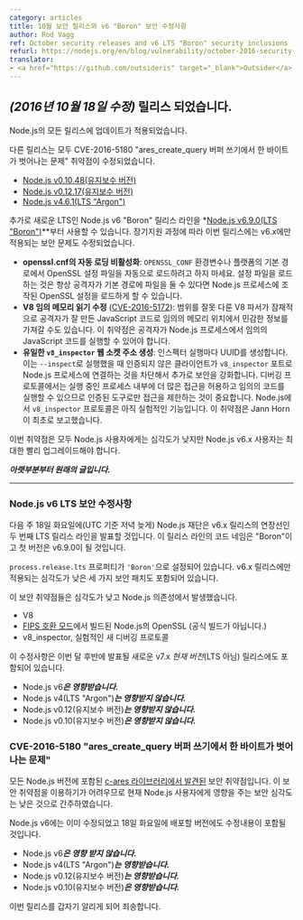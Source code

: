 ```yaml
---
category: articles
title: 10월 보안 릴리스와 v6 "Boron" 보안 수정사항
author: Rod Vagg
ref: October security releases and v6 LTS "Boron" security inclusions
refurl: https://nodejs.org/en/blog/vulnerability/october-2016-security-releases
translator:
- <a href="https://github.com/outsideris" target="_blank">Outsider</a>
---
```


<!--
## _(Update 18-October-2016)_ Releases available

Updates are now available for all active Node.js release lines.

The following releases all contain fixes for CVE-2016-5180 "ares_create_query single byte out of buffer write":

* [Node.js v0.10.48 (Maintenance)](https://nodejs.org/en/blog/release/v0.10.48/)
* [Node.js v0.12.17 (Maintenance)](https://nodejs.org/en/blog/release/v0.12.17/)
* [Node.js v4.6.1 (LTS "Argon")](https://nodejs.org/en/blog/release/v4.6.1/)

While this is not a critical update, all users of these release lines should upgrade at their earliest convenience.
-->

## _(2016년 10월 18일 수정)_ 릴리스 되었습니다.

Node.js의 모든 릴리스에 업데이트가 적용되었습니다.

다른 릴리스는 모두 CVE-2016-5180 "ares_create_query 버퍼 쓰기에서 한 바이트가 벗어나는 문제"
취약점이 수정되었습니다.

* [Node.js v0.10.48(유지보수 버전)](https://nodejs.github.io/nodejs-ko/articles/2016/10/18/release-v0.10.48/)
* [Node.js v0.12.17(유지보수 버전)](https://nodejs.github.io/nodejs-ko/articles/2016/10/18/release-v0.12.17/)
* [Node.js v4.6.1(LTS "Argon")](https://nodejs.github.io/nodejs-ko/articles/2016/10/18/release-v4.6.1/)

<!--
In addition, our new Node.js v6 LTS "Boron" release line is available beginning with **[Node.js v6.9.0 (LTS "Boron")](https://nodejs.org/en/blog/release/v6.9.0/)**. Along with the transition to Long Term Support, this release also contains the following security fixes, specific to v6.x:

* **Disable auto-loading of openssl.cnf**: Don't automatically attempt to load an OpenSSL configuration file, from the `OPENSSL_CONF` environment variable or from the default location for the current platform. Always triggering a configuration file load attempt may allow an attacker to load compromised OpenSSL configuration into a Node.js process if they are able to place a file in a default location.
* **Patched V8 arbitrary memory read** ([CVE-2016-5172](https://cve.mitre.org/cgi-bin/cvename.cgi?name=CVE-2016-5172)): The V8 parser mishandled scopes, potentially allowing an attacker to obtain sensitive information from arbitrary memory locations via crafted JavaScript code. This vulnerability would require an attacker to be able to execute arbitrary JavaScript code in a Node.js process.
* **Create a unique v8_inspector WebSocket address**: Generate a UUID for each execution of the inspector. This provides additional security to prevent unauthorized clients from connecting to the Node.js process via the v8_inspector port when running with `--inspect`. Since the debugging protocol allows extensive access to the internals of a running process, and the execution of arbitrary code, it is important to limit connections to authorized tools only. Note that the v8_inspector protocol in Node.js is still considered an experimental feature. Vulnerability originally reported by Jann Horn..
-->

추가로 새로운 LTS인 Node.js v6 "Boron" 릴리스 라인을
*[Node.js v6.9.0(LTS "Boron")](https://nodejs.github.io/nodejs-ko/articles/2016/10/18/release-v6.9.0/)**부터
사용할 수 있습니다. 장기지원 과정에 따라 이번 릴리스에는 v6.x에만 적용되는 보안 문제도 수정되었습니다.

* **openssl.cnf의 자동 로딩 비활성화**: `OPENSSL_CONF` 환경변수나 플랫폼의 기본 경로에서
  OpenSSL 설정 파일을 자동으로 로드하려고 하지 마세요. 설정 파일을 로드하는 것은 항상 공격자가
  기본 경로에 파일을 둘 수 있다면 Node.js 프로세스에 조작된 OpenSSL 설정을 로드하게 할 수 있습니다.
* **V8 임의 메모리 읽기 수정** ([CVE-2016-5172](https://cve.mitre.org/cgi-bin/cvename.cgi?name=CVE-2016-5172)):
  범위를 잘못 다룬 V8 파서가 잠재적으로 공격자가 잘 만든 JavaScript 코드로 임의의 메모리 위치에서
  민감한 정보를 가져갈 수도 있습니다. 이 취약점은 공격자가 Node.js 프로세스에서 임의의
  JavaScript 코드를 실행할 수 있어야 합니다.
* **유일한 `v8_inspector` 웹 소켓 주소 생성**: 인스펙터 실행마다 UUID를 생성합니다. 이는
  `--inspect`로 실행했을 때 인증되지 않은 클라이언트가 `v8_inspector` 포트로 Node.js
  프로세스에 연결하는 것을 차단해서 추가로 보안을 강화합니다. 디버깅 프로토콜에서는 실행 중인
  프로세스 내부에 더 많은 접근을 허용하고 임의의 코드를 실행할 수 있으므로 인증된 도구로만 접근을
  제한하는 것이 중요합니다. Node.js에서 `v8_inspector` 프로토콜은 아직 실험적인 기능입니다.
  이 취약점은 Jann Horn이 최초로 보고했습니다.

<!--
All of these vulnerabilities are considered low-severity for Node.js users, however, users of Node.js v6.x should upgrade at their earliest convenience.

***Original post is included below***

--------------------------------------
-->
이번 취약점은 모두 Node.js 사용자에게는 심각도가 낮지만 Node.js v6.x 사용자는
최대한 빨리 업그레이드해야 합니다.

***아랫부분부터 원래의 글입니다.***

--------------------------------------

<!--
### Node.js v6 LTS security inclusions

Next week, on Tuesday the 18th (late evening UTC), the Node.js Foundation will be launching its second new LTS release line, a continuation of the v6.x series of releases. This line will be codenamed "Boron" and the first version will be v6.9.0.

In addition to a change to introduce the `process.release.lts` property, set to `'Boron'`, we will also be including 3 low-severity security patches that only apply to the v6.x release series.

The security vulnerabilities being addressed are all low-severity and arise from Node.js dependencies:

* V8
* OpenSSL when Node.js is built in [FIPS-compliant mode](https://github.com/nodejs/node/blob/master/BUILDING.md#building-nodejs-with-fips-compliant-openssl) (not official builds)
* v8_inspector, a new experimental debugging protocol

These patches will also be included in the new v7.x _Current_ (non-LTS) release series which is due to be launched later this month.

* Node.js v6 ***is affected***
* Node.js v4 (LTS "Argon") ***is not affected***
* Node.js v0.12 (Maintenance) ***is not affected***
* Node.js v0.10 (Maintenance) ***is not affected***
-->

### Node.js v6 LTS 보안 수정사항

다음 주 18일 화요일에(UTC 기준 저녁 늦게) Node.js 재단은 v6.x 릴리스의 연장선인 두 번째
LTS 릴리스 라인을 발표할 것입니다. 이 릴리스 라인의 코드 네임은 "Boron"이고
첫 버전은 v6.9.0이 될 것입니다.

`process.release.lts` 프로퍼티가 `'Boron'`으로 설정되어 있습니다. v6.x 릴리스에만 적용되는
심각도가 낮은 세 가지 보안 패치도 포함되어 있습니다.

이 보안 취약점들은 심각도가 낮고 Node.js 의존성에서 발생했습니다.

* V8
* [FIPS 호환 모드](https://github.com/nodejs/node/blob/master/BUILDING.md#building-nodejs-with-fips-compliant-openssl)에서 빌드된
  Node.js의 OpenSSL (공식 빌드가 아닙니다.)
* v8_inspector, 실험적인 새 디버깅 프로토콜

이 수정사항은 이번 달 후반에 발표될 새로운 v7.x _현재 버전_(LTS 아님) 릴리스에도 포함되어 있습니다.

* Node.js v6***은 영향받습니다.***
* Node.js v4(LTS "Argon")***는 영향받지 않습니다.***
* Node.js v0.12(유지보수 버전)***는 영향받지 않습니다.***
* Node.js v0.10(유지보수 버전)***은 영향받지 않습니다.***

<!--
### CVE-2016-5180 "ares_create_query single byte out of buffer write"

A security vulnerability has been [discovered in the c-ares library](https://c-ares.haxx.se/adv_20160929.html) that is bundled with all versions of Node.js. Due to the difficulty of triggering and making use of this vulnerability we currently consider this a low-severity security flaw for Node.js users.

The patch has already been included in Node.js v6 and we will ensure that patched versions of the remaining affected versions are made available by Tuesday the 18th.

* Node.js v6 ***is not affected***
* Node.js v4 (LTS "Argon") ***is affected***
* Node.js v0.12 (Maintenance) ***is affected***
* Node.js v0.10 (Maintenance) ***is affected***

We apologise for the short notice of these releases.
-->

### CVE-2016-5180 "ares_create_query 버퍼 쓰기에서 한 바이트가 벗어나는 문제"
모든 Node.js 버전에 포함된
[c-ares 라이브러리에서 발견된](https://c-ares.haxx.se/adv_20160929.html)
보안 취약점입니다. 이 보안 취약점을 이용하기가 어려우므로 현재 Node.js 사용자에게 영향을 주는
보안 심각도는 낮은 것으로 간주하였습니다.

Node.js v6에는 이미 수정되었고 18일 화요일에 배포할 버전에도 수정내용이 포함될 것입니다.

* Node.js v6***은 영향 받지 않습니다.***
* Node.js v4(LTS "Argon")***는 영향받습니다.***
* Node.js v0.12(유지보수 버전)***는 영향받습니다.***
* Node.js v0.10(유지보수 버전)***은 영향받습니다.***

이번 릴리스를 갑자기 알리게 되어 죄송합니다.
